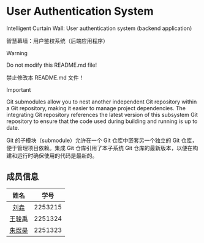 # User Authentication System

Intelligent Curtain Wall: User authentication system (backend application)

智慧幕墙：用户鉴权系统（后端应用程序）

> [!WARNING]
> Do not modify this README.md file!
>
> 禁止修改本 README.md 文件！

> [!IMPORTANT]
> Git submodules allow you to nest another independent Git repository within a Git repository, making it easier to manage project dependencies. The integrating Git repository references the latest version of this subsystem Git repository to ensure that the code used during building and running is up to date.
>
> Git 的子模块（submodule）允许在一个 Git 仓库中嵌套另一个独立的 Git 仓库，便于管理项目依赖。集成 Git 仓库引用了本子系统 Git 仓库的最新版本，以便在构建和运行时确保使用的代码是最新的。

## 成员信息

| 姓名 | 学号 |
| :---: | :---: |
| [刘垚](https://github.com/yaoyaolove) | 2253215 |
| [王骏禹](https://github.com/PiGodzyh) | 2251324 |
| [朱煜昊](https://github.com/L1KEAB0T) | 2251323 |
